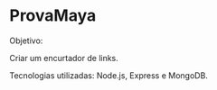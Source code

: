 # ProvaMaya

Objetivo: 

Criar um encurtador de links.

Tecnologias utilizadas: Node.js, Express e MongoDB.

